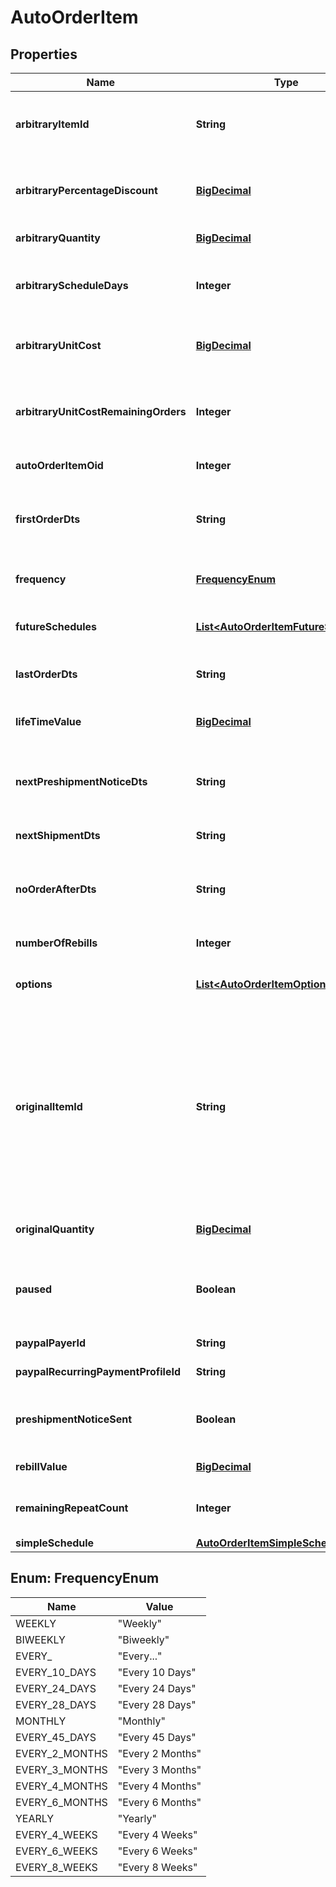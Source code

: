 
# AutoOrderItem

## Properties
Name | Type | Description | Notes
------------ | ------------- | ------------- | -------------
**arbitraryItemId** | **String** | Arbitrary item id that should be rebilled instead of the normal schedule |  [optional]
**arbitraryPercentageDiscount** | [**BigDecimal**](BigDecimal.md) | An arbitrary percentage discount to provide on future rebills |  [optional]
**arbitraryQuantity** | [**BigDecimal**](BigDecimal.md) | Arbitrary quantity to rebill |  [optional]
**arbitraryScheduleDays** | **Integer** | The number of days to rebill if the frequency is set to an arbitrary number of days |  [optional]
**arbitraryUnitCost** | [**BigDecimal**](BigDecimal.md) | Arbitrary unit cost that rebills of this item should occur at |  [optional]
**arbitraryUnitCostRemainingOrders** | **Integer** | The number of rebills to give the arbitrary unit cost on before reverting to normal pricing. |  [optional]
**autoOrderItemOid** | **Integer** | Primary key of AutoOrderItem |  [optional]
**firstOrderDts** | **String** | Date/time of the first order of this item.  Null if item added to auto order and has not been rebilled yet. |  [optional]
**frequency** | [**FrequencyEnum**](#FrequencyEnum) | Frequency of the rebill if not a fixed schedule |  [optional]
**futureSchedules** | [**List&lt;AutoOrderItemFutureSchedule&gt;**](AutoOrderItemFutureSchedule.md) | The future rebill schedule for this item up to the next ten rebills |  [optional]
**lastOrderDts** | **String** | Date/time of the last order of this item |  [optional]
**lifeTimeValue** | [**BigDecimal**](BigDecimal.md) | The life time value of this item including the original purchase |  [optional]
**nextPreshipmentNoticeDts** | **String** | The date/time of when the next pre-shipment notice should be sent |  [optional]
**nextShipmentDts** | **String** | Date/time that this item is scheduled to rebill |  [optional]
**noOrderAfterDts** | **String** | Date/time after which no additional rebills of this item should occur |  [optional]
**numberOfRebills** | **Integer** | The number of times this item has rebilled |  [optional]
**options** | [**List&lt;AutoOrderItemOption&gt;**](AutoOrderItemOption.md) | Options associated with this item |  [optional]
**originalItemId** | **String** | The original item id purchased.  This item controls scheduling.  If you wish to modify a schedule, for example, from monthly to yearly, change this item from your monthly item to your yearly item, and then change the next_shipment_dts to your desired date. |  [optional]
**originalQuantity** | [**BigDecimal**](BigDecimal.md) | The original quantity purchased |  [optional]
**paused** | **Boolean** | True if paused.  This field is an object instead of a primitive for backwards compatibility. |  [optional]
**paypalPayerId** | **String** | The PayPal Payer ID tied to this item |  [optional]
**paypalRecurringPaymentProfileId** | **String** | The PayPal Profile ID tied to this item |  [optional]
**preshipmentNoticeSent** | **Boolean** | True if the preshipment notice associated with the next rebill has been sent |  [optional]
**rebillValue** | [**BigDecimal**](BigDecimal.md) | The value of the rebills of this item |  [optional]
**remainingRepeatCount** | **Integer** | The number of rebills remaining before this item is complete |  [optional]
**simpleSchedule** | [**AutoOrderItemSimpleSchedule**](AutoOrderItemSimpleSchedule.md) |  |  [optional]


<a name="FrequencyEnum"></a>
## Enum: FrequencyEnum
Name | Value
---- | -----
WEEKLY | &quot;Weekly&quot;
BIWEEKLY | &quot;Biweekly&quot;
EVERY_ | &quot;Every...&quot;
EVERY_10_DAYS | &quot;Every 10 Days&quot;
EVERY_24_DAYS | &quot;Every 24 Days&quot;
EVERY_28_DAYS | &quot;Every 28 Days&quot;
MONTHLY | &quot;Monthly&quot;
EVERY_45_DAYS | &quot;Every 45 Days&quot;
EVERY_2_MONTHS | &quot;Every 2 Months&quot;
EVERY_3_MONTHS | &quot;Every 3 Months&quot;
EVERY_4_MONTHS | &quot;Every 4 Months&quot;
EVERY_6_MONTHS | &quot;Every 6 Months&quot;
YEARLY | &quot;Yearly&quot;
EVERY_4_WEEKS | &quot;Every 4 Weeks&quot;
EVERY_6_WEEKS | &quot;Every 6 Weeks&quot;
EVERY_8_WEEKS | &quot;Every 8 Weeks&quot;



